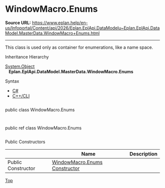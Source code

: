# WindowMacro.Enums

**Source URL:** https://www.eplan.help/en-us/Infoportal/Content/api/2026/Eplan.EplApi.DataModelu~Eplan.EplApi.DataModel.MasterData.WindowMacro+Enums.html

---

This class is used only as container for enumerations, like a name space.

Inheritance Hierarchy

[System.Object](#)  
   **Eplan.EplApi.DataModel.MasterData.WindowMacro.Enums**

Syntax

- [C#](#i-syntax-CS)
- [C++/CLI](#i-syntax-CPP2005)

```
```
public class WindowMacro.Enums
```
```

```
```
public ref class WindowMacro.Enums
```
```



Public Constructors

|  | Name | Description |
| --- | --- | --- |
| Public Constructor | [WindowMacro.Enums Constructor](Eplan.EplApi.DataModelu~Eplan.EplApi.DataModel.MasterData.WindowMacro+Enums~_ctor.html) |  |

[Top](#top)

